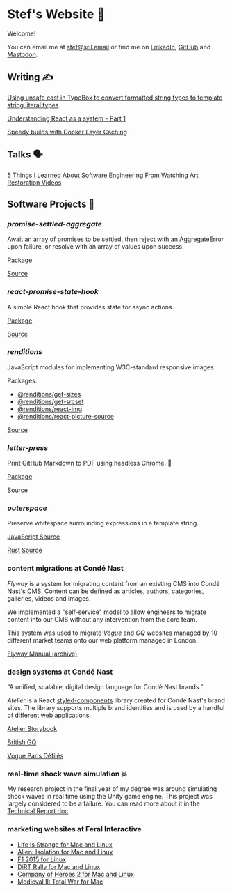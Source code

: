# Stef's Website 🦖

Welcome!

You can email me at [stef@sril.email](mailto:stef@sril.email) or find me on [LinkedIn](https://www.linkedin.com/in/stefee/), [GitHub](https://www.github.com/stefee) and <a rel="me" href="https://mas.to/@stefee">Mastodon</a>.

## Writing ✍️

[Using unsafe cast in TypeBox to convert formatted string types to template string literal types](/post/0005/typebox-unsafe-cast)

[Understanding React as a system - Part 1](/post/0003/understanding-react-as-a-system-part-1)

[Speedy builds with Docker Layer Caching](/post/0002/docker-layer-caching)

## Talks 🗣

[5 Things I Learned About Software Engineering From Watching Art Restoration Videos](https://youtu.be/nWVD4MSyN2w)

## Software Projects 🌱

### _promise-settled-aggregate_

Await an array of promises to be settled, then reject with an AggregateError upon failure, or resolve with an array of values upon success.

[Package](https://www.npmjs.com/package/promise-settled-aggregate)

[Source](https://github.com/stefee/promise-settled-aggregate)

### _react-promise-state-hook_

A simple React hook that provides state for async actions.

[Package](https://www.npmjs.com/package/react-promise-state-hook)

[Source](https://github.com/stefee/react-promise-state-hook)

### _renditions_

JavaScript modules for implementing W3C-standard responsive images.

Packages:

- [@renditions/get-sizes](https://npmjs.com/package/@renditions/get-sizes)
- [@renditions/get-srcset](https://npmjs.com/package/@renditions/get-srcset)
- [@renditions/react-img](https://npmjs.com/package/@renditions/react-img)
- [@renditions/react-picture-source](https://npmjs.com/package/@renditions/react-picture-source)

[Source](https://github.com/stefee/renditions)

### _letter-press_

Print GitHub Markdown to PDF using headless Chrome. 💌

[Package](https://www.npmjs.com/package/letter-press)

[Source](https://github.com/stefee/letter-press)

### _outerspace_

Preserve whitespace surrounding expressions in a template string.

[JavaScript Source](https://github.com/stefee/outerspace)

[Rust Source](https://github.com/stefee/outerspace-rs)

### content migrations at Condé Nast

_Flyway_ is a system for migrating content from an existing CMS into Condé Nast's CMS. Content can be defined as articles, authors, categories, galleries, videos and images.

We implemented a "self-service" model to allow engineers to migrate content into our CMS without any intervention from the core team.

This system was used to migrate _Vogue_ and _GQ_ websites managed by 10 different market teams onto our web platform managed in London.

[Flyway Manual (archive)](https://web.archive.org/web/20200919173414/https://conde-nast-international.gitbook.io/flyway-docs/)

### design systems at Condé Nast

“A unified, scalable, digital design language for Condé Nast brands.”

_Atelier_ is a React [styled-components](https://github.com/styled-components/styled-components) library created for Condé Nast's brand sites. The library supports multiple brand identities and is used by a handful of different web applications.

[Atelier Storybook](http://atelier.prod.cni.digital/)

[British GQ](https://www.gq-magazine.co.uk/)

[Vogue Paris Défilés](https://www.vogue.fr/defiles)

### real-time shock wave simulation 💥

My research project in the final year of my degree was around simulating shock waves in real time using the Unity game engine. This project was largely considered to be a failure. You can read more about it in the [Technical Report doc](https://drive.google.com/file/d/1dPqoEMLLgfVp1GoaMR64fziYLpqxvOWr/view?usp=sharing).

### marketing websites at Feral Interactive

- [Life Is Strange for Mac and Linux](https://www.feralinteractive.com/en/games/lifeisstrange/)
- [Alien: Isolation for Mac and Linux](https://www.feralinteractive.com/en/games/alienisolation/)
- [F1 2015 for Linux](https://www.feralinteractive.com/en/linux-games/f12015/)
- [DiRT Rally for Mac and Linux](https://www.feralinteractive.com/en/games/dirtrally/)
- [Company of Heroes 2 for Mac and Linux](https://www.feralinteractive.com/en/games/companyofheroes2/)
- [Medieval II: Total War for Mac](https://www.feralinteractive.com/en/mac-games/medieval2/)
